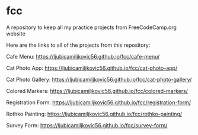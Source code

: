 # fcc
A repository to keep all my practice projects from FreeCodeCamp.org website

Here are the links to all of the projects from this repository:

Cafe Menu: https://ljubicamiljkovic56.github.io/fcc/cafe-menu/

Cat Photo App: https://ljubicamiljkovic56.github.io/fcc/cat-photo-app/

Cat Photo Gallery: https://ljubicamiljkovic56.github.io/fcc/cat-photo-gallery/

Colored Markers: https://ljubicamiljkovic56.github.io/fcc/colored-markers/

Registration Form: https://ljubicamiljkovic56.github.io/fcc/registration-form/

Rothko Painting: https://ljubicamiljkovic56.github.io/fcc/rothko-painting/

Survey Form: https://ljubicamiljkovic56.github.io/fcc/survey-form/
